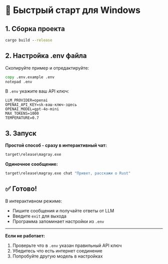 # 🚀 Быстрый старт для Windows

## 1. Сборка проекта

```cmd
cargo build --release
```

## 2. Настройка .env файла

Скопируйте пример и отредактируйте:
```cmd
copy .env.example .env
notepad .env
```

В `.env` укажите ваш API ключ:
```env
LLM_PROVIDER=openai
OPENAI_API_KEY=sk-ваш-ключ-здесь
OPENAI_MODEL=gpt-4o-mini
MAX_TOKENS=1000
TEMPERATURE=0.7
```

## 3. Запуск

**Простой способ - сразу в интерактивный чат:**
```cmd
target\release\magray.exe
```

**Одиночное сообщение:**
```cmd
target\release\magray.exe chat "Привет, расскажи о Rust"
```

## ✅ Готово!

В интерактивном режиме:
- Пишите сообщения и получайте ответы от LLM
- Введите `exit` для выхода
- Программа запоминает настройки из `.env`

---

**Если не работает:**
1. Проверьте что в `.env` указан правильный API ключ
2. Убедитесь что есть интернет соединение  
3. Попробуйте другую модель в настройках